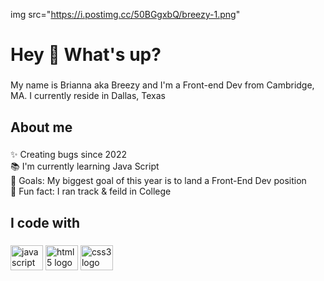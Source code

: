 
img src="https://i.postimg.cc/50BGgxbQ/breezy-1.png"


<h1 align="left">Hey 👋 What's up?</h1>

###

<p align="left">My name is Brianna aka Breezy and I'm a  Front-end Dev from Cambridge, MA. I currently reside in Dallas, Texas</p>

###

<h2 align="left">About me</h2>

###

<p align="left">✨ Creating bugs since 2022 <br>📚 I'm currently learning Java Script <br>🎯 Goals: My biggest goal of this year is to land a Front-End Dev position<br>🎲 Fun fact: I ran track & feild in College</p>

###

<h2 align="left">I code with</h2>

###

<div align="left">
  <img src="https://cdn.jsdelivr.net/gh/devicons/devicon/icons/javascript/javascript-original.svg" height="40" width="52" alt="javascript logo"  />
  <img src="https://cdn.jsdelivr.net/gh/devicons/devicon/icons/html5/html5-original.svg"height="40" width="52" alt="html5 logo" />
   <img src="https://cdn.jsdelivr.net/gh/devicons/devicon/icons/css3/css3-original.svg" height="40" width="52" alt="css3 logo" 
  

</div>
